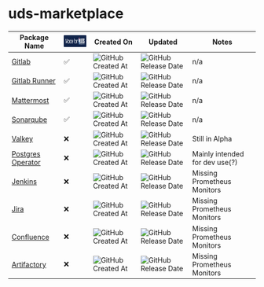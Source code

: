 # uds-marketplace

| Package Name | [<img alt="Made for UDS" src="https://raw.githubusercontent.com/defenseunicorns/uds-common/main/docs/made-for-uds.svg" height="24px"/>](https://github.com/defenseunicorns/uds-core) | Created On | Updated | Notes |
|--------------|--------------|------------|---------|-------|
| [Gitlab](https://github.com/defenseunicorns/uds-package-gitlab) | :white_check_mark: | ![GitHub Created At](https://img.shields.io/github/created-at/defenseunicorns/uds-package-gitlab?label=) | ![GitHub Release Date](https://img.shields.io/github/release-date/defenseunicorns/uds-package-gitlab?label=) | n/a |
| [Gitlab Runner](https://github.com/defenseunicorns/uds-package-gitlab-runner) | :white_check_mark: | ![GitHub Created At](https://img.shields.io/github/created-at/defenseunicorns/uds-package-gitlab-runner?label=) | ![GitHub Release Date](https://img.shields.io/github/release-date/defenseunicorns/uds-package-gitlab-runner?label=) | n/a |
| [Mattermost](https://github.com/defenseunicorns/uds-package-mattermost) | :white_check_mark: | ![GitHub Created At](https://img.shields.io/github/created-at/defenseunicorns/uds-package-mattermost?label=) | ![GitHub Release Date](https://img.shields.io/github/release-date/defenseunicorns/uds-package-mattermost?label=) | n/a |
| [Sonarqube](https://github.com/defenseunicorns/uds-package-sonarqube) | :white_check_mark: | ![GitHub Created At](https://img.shields.io/github/created-at/defenseunicorns/uds-package-sonarqube?label=) | ![GitHub Release Date](https://img.shields.io/github/release-date/defenseunicorns/uds-package-sonarqube?label=) | n/a |
| [Valkey](https://github.com/defenseunicorns/uds-package-valkey) | :x: | ![GitHub Created At](https://img.shields.io/github/created-at/defenseunicorns/uds-package-valkey?label=) | ![GitHub Release Date](https://img.shields.io/github/release-date/defenseunicorns/uds-package-valkey?label=) | Still in Alpha |
| [Postgres Operator](https://github.com/defenseunicorns/uds-package-postgres-operator) | :x: | ![GitHub Created At](https://img.shields.io/github/created-at/defenseunicorns/uds-package-postgres-operator?label=) | ![GitHub Release Date](https://img.shields.io/github/release-date/defenseunicorns/uds-package-postgres-operator?label=) | Mainly intended for dev use(?) |
| [Jenkins](https://github.com/defenseunicorns/uds-package-jenkins) | :x: | ![GitHub Created At](https://img.shields.io/github/created-at/defenseunicorns/uds-package-jenkins?label=) | ![GitHub Release Date](https://img.shields.io/github/release-date/defenseunicorns/uds-package-jenkins?label=) | Missing Prometheus Monitors |
| [Jira](https://github.com/defenseunicorns/uds-package-jira) | :x: | ![GitHub Created At](https://img.shields.io/github/created-at/defenseunicorns/uds-package-jira?label=) | ![GitHub Release Date](https://img.shields.io/github/release-date/defenseunicorns/uds-package-jira?label=) | Missing Prometheus Monitors |
| [Confluence](https://github.com/defenseunicorns/uds-package-confluence) | :x: | ![GitHub Created At](https://img.shields.io/github/created-at/defenseunicorns/uds-package-confluence?label=) | ![GitHub Release Date](https://img.shields.io/github/release-date/defenseunicorns/uds-package-confluence?label=) | Missing Prometheus Monitors |
| [Artifactory](https://github.com/defenseunicorns/uds-package-artifactory) | :x: | ![GitHub Created At](https://img.shields.io/github/created-at/defenseunicorns/uds-package-artifactory?label=) | ![GitHub Release Date](https://img.shields.io/github/release-date/defenseunicorns/uds-package-artifactory?label=) | Missing Prometheus Monitors |
